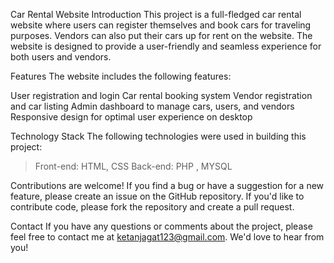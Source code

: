 Car Rental Website
Introduction
This project is a full-fledged car rental website where users can register themselves and book cars for traveling purposes. Vendors can also put their cars up for rent on the website. The website is designed to provide a user-friendly and seamless experience for both users and vendors.

Features
The website includes the following features:

User registration and login
Car rental booking system
Vendor registration and car listing
Admin dashboard to manage cars, users, and vendors
Responsive design for optimal user experience on desktop

Technology Stack
The following technologies were used in building this project:
>Front-end: HTML, CSS
>Back-end: PHP , MYSQL


Contributions are welcome! If you find a bug or have a suggestion for a new feature, please create an issue on the GitHub repository. If you'd like to contribute code, please fork the repository and create a pull request.

Contact
If you have any questions or comments about the project, please feel free to contact me at ketanjagat123@gmail.com. We'd love to hear from you!
